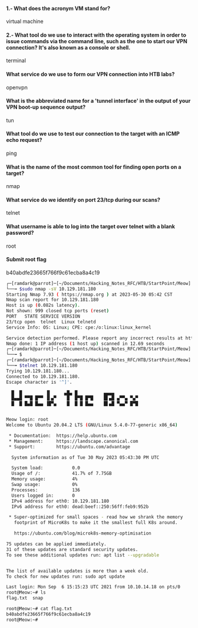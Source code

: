 
#### 1.- What does the acronym VM stand for?
virtual machine

#### 2.- What tool do we use to interact with the operating system in order to issue commands via the command line, such as the one to start our VPN connection? It's also known as a console or shell.
terminal

#### What service do we use to form our VPN connection into HTB labs?
openvpn

#### What is the abbreviated name for a 'tunnel interface' in the output of your VPN boot-up sequence output?
tun

#### What tool do we use to test our connection to the target with an ICMP echo request?
ping

#### What is the name of the most common tool for finding open ports on a target?
nmap

#### What service do we identify on port 23/tcp during our scans?
telnet


#### What username is able to log into the target over telnet with a blank password?
root

####  Submit root flag
b40abdfe23665f766f9c61ecba8a4c19


``` bash 
┌─[ramdark@parrot]─[~/Documents/Hacking_Notes_RFC/HTB/StartPoint/Meow]
└──╼ $sudo nmap -sV 10.129.181.180
Starting Nmap 7.93 ( https://nmap.org ) at 2023-05-30 05:42 CST
Nmap scan report for 10.129.181.180
Host is up (0.082s latency).
Not shown: 999 closed tcp ports (reset)
PORT   STATE SERVICE VERSION
23/tcp open  telnet  Linux telnetd
Service Info: OS: Linux; CPE: cpe:/o:linux:linux_kernel

Service detection performed. Please report any incorrect results at https://nmap.org/submit/ .
Nmap done: 1 IP address (1 host up) scanned in 12.69 seconds
┌─[ramdark@parrot]─[~/Documents/Hacking_Notes_RFC/HTB/StartPoint/Meow]
└──╼ $
┌─[ramdark@parrot]─[~/Documents/Hacking_Notes_RFC/HTB/StartPoint/Meow]
└──╼ $telnet 10.129.181.180
Trying 10.129.181.180...
Connected to 10.129.181.180.
Escape character is '^]'.

  █  █         ▐▌     ▄█▄ █          ▄▄▄▄
  █▄▄█ ▀▀█ █▀▀ ▐▌▄▀    █  █▀█ █▀█    █▌▄█ ▄▀▀▄ ▀▄▀
  █  █ █▄█ █▄▄ ▐█▀▄    █  █ █ █▄▄    █▌▄█ ▀▄▄▀ █▀█


Meow login: root
Welcome to Ubuntu 20.04.2 LTS (GNU/Linux 5.4.0-77-generic x86_64)

 * Documentation:  https://help.ubuntu.com
 * Management:     https://landscape.canonical.com
 * Support:        https://ubuntu.com/advantage

  System information as of Tue 30 May 2023 05:43:30 PM UTC

  System load:           0.0
  Usage of /:            41.7% of 7.75GB
  Memory usage:          4%
  Swap usage:            0%
  Processes:             136
  Users logged in:       0
  IPv4 address for eth0: 10.129.181.180
  IPv6 address for eth0: dead:beef::250:56ff:feb9:952b

 * Super-optimized for small spaces - read how we shrank the memory
   footprint of MicroK8s to make it the smallest full K8s around.

   https://ubuntu.com/blog/microk8s-memory-optimisation

75 updates can be applied immediately.
31 of these updates are standard security updates.
To see these additional updates run: apt list --upgradable


The list of available updates is more than a week old.
To check for new updates run: sudo apt update

Last login: Mon Sep  6 15:15:23 UTC 2021 from 10.10.14.18 on pts/0
root@Meow:~# ls 
flag.txt  snap

root@Meow:~# cat flag.txt 
b40abdfe23665f766f9c61ecba8a4c19
root@Meow:~# 

```
